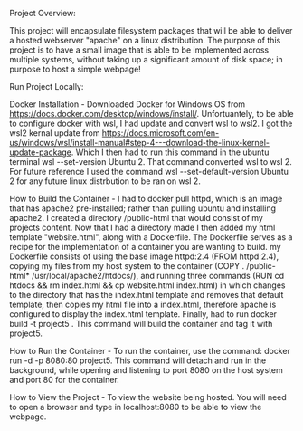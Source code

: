 Project Overview:

This project will encapsulate filesystem packages that will be able to deliver a hosted webserver "apache" on a linux
distribution. The purpose of this project is to have a small image that is able to be implemented across multiple systems, without taking
up a significant amount of disk space; in purpose to host a simple webpage!

Run Project Locally:

Docker Installation - Downloaded Docker for Windows OS from https://docs.docker.com/desktop/windows/install/. Unfortuantely, to be able to configure docker with wsl, I had update and convert wsl to wsl2. I got the wsl2 kernal update from https://docs.microsoft.com/en-us/windows/wsl/install-manual#step-4---download-the-linux-kernel-update-package. Which I then had to run this command in the ubuntu terminal wsl --set-version Ubuntu 2. That command converted wsl to wsl 2. For future reference I used the command
wsl --set-default-version Ubuntu 2 for any future linux distrbution to be ran on wsl 2.

How to Build the Container - I had to docker pull httpd, which is an image that has apache2 pre-installed; rather than pulling ubuntu and installing apache2. I created a directory /public-html that would consist of my projects content. Now that I had a directory made I then added my html template "website.html", along with a Dockerfile. The Dockerfile serves as a recipe for the implementation of a container you are wanting to build. my Dockerfile consists of using the base image httpd:2.4            (FROM httpd:2.4), copying my files from my host system to the container (COPY . /public-html* /usr/local/apache2/htdocs/), and running three commands                   (RUN cd htdocs && rm index.html && cp website.html index.html) in which changes to the directory that has the index.html template and removes that default template, then copies my html file into a index.html, therefore apache is configured to display the index.html template. Finally, had to run docker build -t project5 . This command will build the container and tag it with project5.

How to Run the Container - To run the container, use the command: docker run -d -p 8080:80 project5. This command will detach and run in the background, while opening and listening to port 8080 on the host system and port 80 for the container.

How to View the Project - To view the website being hosted. You will need to open a browser and type in localhost:8080 to be able to view the webpage.


